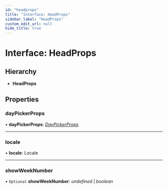 ```yaml
---
id: "headprops"
title: "Interface: HeadProps"
sidebar_label: "HeadProps"
custom_edit_url: null
hide_title: true
---
```


# Interface: HeadProps

## Hierarchy

* **HeadProps**

## Properties

### dayPickerProps

• **dayPickerProps**: [*DayPickerProps*](daypickerprops.md)

___

### locale

• **locale**: Locale

___

### showWeekNumber

• `Optional` **showWeekNumber**: *undefined* \| *boolean*
